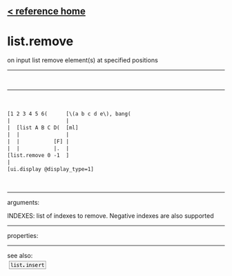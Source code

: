 [< reference home](ceammc_lib.html)
---

# list.remove


on input list remove element(s) at specified positions

---

<br>


---


```


[1 2 3 4 5 6(      [\(a b c d e\), bang(
|                  |
|  [list A B C D(  [ml]
|  |               |
|  |           [F] |
|  |           |.  |
[list.remove 0 -1  ]
|
[ui.display @display_type=1]

            
```

---
arguments:

INDEXES: list of indexes to remove. Negative indexes are
            also supported<br>

---
properties:


---
see also:<br>
[![list.insert](img/object_list.insert.png)](list.insert.html)
